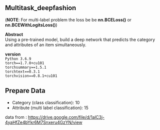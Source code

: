 ## Multitask_deepfashion
(**NOTE**: For multi-label problem the loss be be **nn.BCELoss()** or **nn.BCEWithLogitsLoss()**)


**Abstract**  
Using a pre-trained model, build a deep network that predicts the category and attributes of an item simultaneously. 

**version** <br>
`Python 3.6.9` <br> 
`torch==1.7.0+cu101` <br>
`torchsummary==1.5.1` <br>
`torchtext==0.3.1` <br>
`torchvision==0.8.1+cu101`


## Prepare Data
   
*  Category (class classification): 10  
*  Attribute (multi label classification): 15

data from : https://drive.google.com/file/d/1alC3j-4yaHfZe4bYkr6M7Snxeru4GzYN/view 
